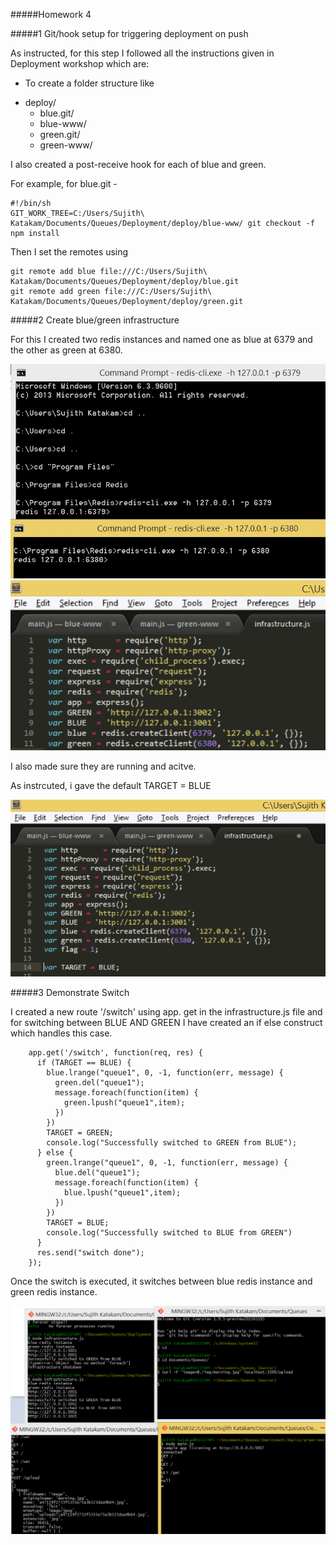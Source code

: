 #####Homework 4

#####1 Git/hook setup for triggering deployment on push

As instructed, for this step I followed all the instructions given in Deployment workshop which are:
- To create a folder structure like 
* deploy/
  * blue.git/
  * blue-www/
  * green.git/
  * green-www/

I also created a post-receive hook for each of blue and green.

For example, for blue.git -

```
#!/bin/sh
GIT_WORK_TREE=C:/Users/Sujith\ Katakam/Documents/Queues/Deployment/deploy/blue-www/ git checkout -f
npm install
```

Then I set the remotes using

```
git remote add blue file:///C:/Users/Sujith\ Katakam/Documents/Queues/Deployment/deploy/blue.git
git remote add green file:///C:/Users/Sujith\ Katakam/Documents/Queues/Deployment/deploy/green.git
```


#####2 Create blue/green infrastructure

For this I created two redis instances and named one as blue at 6379 and the other as green at 6380.

![img](\screenshots\5img.jpg)
![img](\screenshots\3img.jpg)

I also made sure they are running and acitve.

As instrcuted, i gave the default TARGET = BLUE

![img](\screenshots\4img.jpg)

#####3 Demonstrate Switch

I created a new route '/switch' using app. get in the infrastructure.js file and for switching between BLUE AND GREEN I have created an if else construct which handles this case.

```
    app.get('/switch', function(req, res) {
      if (TARGET == BLUE) {
        blue.lrange("queue1", 0, -1, function(err, message) {
          green.del("queue1");
          message.foreach(function(item) {
            green.lpush("queue1",item);
          })
        })
        TARGET = GREEN;
        console.log("Successfully switched to GREEN from BLUE");
      } else {
        green.lrange("queue1", 0, -1, function(err, message) {
          blue.del("queue1");
          message.foreach(function(item) {
            blue.lpush("queue1",item);
          })
        })
        TARGET = BLUE;
        console.log("Successfully switched to BLUE from GREEN")
      }
      res.send("switch done");
    });
```
Once the switch is executed, it switches between blue redis instance and green redis instance.

![img](\screenshots\7img.jpg)
